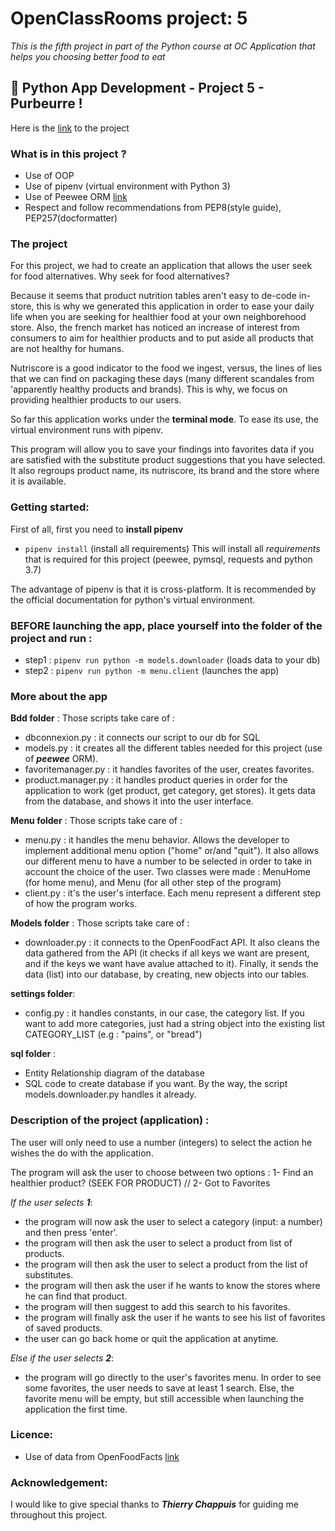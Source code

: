 # OpenClassRooms project: 5
*This is the fifth project in part of the Python course at OC*
*Application that helps you choosing better food to eat*

## :snake: Python App Development - Project 5 - Purbeurre !

Here is the [link](https://github.com/jonathanreveille/Project5_OC.git) to the project


### What is in this project ?
- Use of OOP
- Use of pipenv (virtual environment with Python 3)
- Use of Peewee ORM [link](http://docs.peewee-orm.com/en/latest/)
- Respect and follow recommendations from PEP8(style guide),
 PEP257(docformatter)


### The project
For this project, we had to create an application that allows the user seek for food alternatives. 
Why seek for food alternatives?

Because it seems that product nutrition tables aren't easy to 
de-code in-store, this is why we generated this application in order 
to ease your daily life when you are seeking for healthier food 
at your own neighborehood store. 
Also, the french market has noticed an increase of interest 
from consumers to aim for healthier products
and to put aside all products that are not healthy for humans.

Nutriscore is a good indicator to the food we ingest, versus, 
the lines of lies that we can find on packaging these
days (many different scandales from 'apparently healthy products
and brands). This is why, we focus on providing healthier products
to our users.

So far this application works under the **terminal mode**.
To ease its use, the virtual environment runs with pipenv.

This program will allow you to save your findings 
into favorites data if you are satisfied with the 
substitute product suggestions that you have selected.
It also regroups product name, its nutriscore, its brand 
and the store where it is available.


### Getting started:

First of all, first you need to **install pipenv**

* `pipenv install` (install all requirements)
This will install all *requirements* that is required for 
this project (peewee, pymsql, requests and python 3.7)

The advantage of pipenv is that it is cross-platform. It is 
recommended by the official documentation for python's virtual
environment.


### BEFORE launching the app, place yourself into the folder of the project and run : 
 
* step1 : `pipenv run python -m models.downloader` (loads data to your db)
* step2 : `pipenv run python -m menu.client` (launches the app)


### More about the app

**Bdd folder** : Those scripts take care of : 
* dbconnexion.py : it connects our script to our db for SQL
* models.py : it creates all the different tables needed for this project
(use of ***peewee*** ORM).
* favoritemanager.py : it handles favorites of the user, creates favorites.
* product.manager.py : it handles product queries in order for the 
application to work (get product, get category, get stores). It gets 
data from the database, and shows it into the user interface.

**Menu folder** : Those scripts take care of : 
* menu.py : it handles the menu behavior. Allows the developer 
to implement additional menu option ("home" or/and "quit").
It also allows our different menu to have a number to be selected
in order to take in account the choice of the user. Two classes 
were made : MenuHome (for home menu), and Menu (for all other 
step of the program)
* client.py : it's the user's interface. Each menu represent 
a different step of how the program works.

**Models folder** : Those scripts take care of : 
* downloader.py : it connects to the OpenFoodFact API.
It also cleans the data gathered from the API (it checks 
if all keys we want are present, and if the keys we want have
avalue attached to it). Finally, it sends the data (list) into our 
database, by creating, new objects into our tables.

**settings folder**:
* config.py : it handles constants, in our case, the category
list. If you want to add more categories, just had a string object
into the existing list CATEGORY_LIST (e.g : "pains", or "bread")

**sql folder** :
* Entity Relationship diagram of the database
* SQL code to create database if you want. By the way, the script
models.downloader.py handles it already.





### Description of the project (application) :
The user will only need to use a number (integers) to select
the action he wishes the do with the application.

The program will ask the user to choose between two options : 
1- Find an healthier product? (SEEK FOR PRODUCT)
// 2- Got to Favorites

*If the user selects **1***:
- the program will now ask the user to select a category (input: a number) and then press 'enter'.
- the program will then ask the user to select a product from list of products.
- the program will then ask the user to select a product from the list of substitutes.
- the program will then ask the user if he wants to know the stores where he can find that product.
- the program will then suggest to add this search to his favorites.
- the program will finally ask the user if he wants to see his list of favorites of saved products.
- the user can go back home or quit the application at anytime.

*Else if the user selects **2***:
- the program will go directly to the user's favorites menu.
In order to see some favorites, the user needs to save at least
1 search. Else, the favorite menu will be empty, but still accessible
when launching the application the first time.







### Licence:
* Use of data from OpenFoodFacts [link](https://fr.openfoodfacts.org)

### Acknowledgement:
I would like to give special thanks to ***Thierry Chappuis***
for guiding me throughout this project.